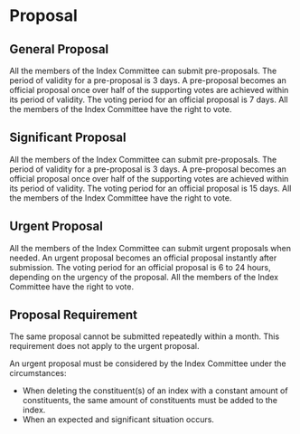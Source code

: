 # Proposal

## General Proposal

All the members of the Index Committee can submit pre-proposals. The period of validity for a pre-proposal is 3 days. A pre-proposal becomes an official proposal once over half of the supporting votes are achieved within its period of validity. The voting period for an official proposal is 7 days. All the members of the Index Committee have the right to vote.

## Significant Proposal

All the members of the Index Committee can submit pre-proposals. The period of validity for a pre-proposal is 3 days. A pre-proposal becomes an official proposal once over half of the supporting votes are achieved within its period of validity. The voting period for an official proposal is 15 days. All the members of the Index Committee have the right to vote.

## Urgent Proposal

All the members of the Index Committee can submit urgent proposals when needed. An urgent proposal becomes an official proposal instantly after submission. The voting period for an official proposal is 6 to 24 hours, depending on the urgency of the proposal. All the members of the Index Committee have the right to vote.

## Proposal Requirement

The same proposal cannot be submitted repeatedly within a month. This requirement does not apply to the urgent proposal.

An urgent proposal must be considered by the Index Committee under the circumstances:

* When deleting the constituent(s) of an index with a constant amount of constituents, the same amount of constituents must be added to the index.
* When an expected and significant situation occurs.
